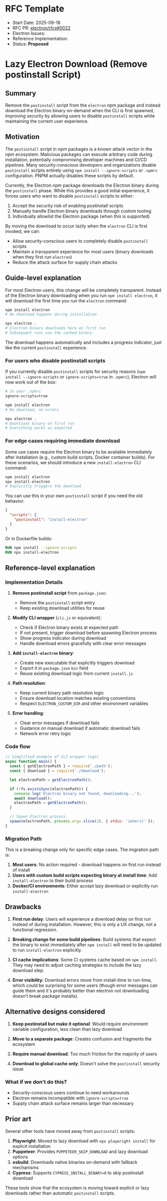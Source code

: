 # RFC Template

- Start Date: 2025-09-18
- RFC PR: [electron/rfcs#0022](https://github.com/electron/rfcs/pull/0022)
- Electron Issues:
- Reference Implementation:
- Status: **Proposed**

# Lazy Electron Download (Remove postinstall Script)

## Summary

Remove the `postinstall` script from the `electron` npm package and instead download the Electron binary on-demand when the CLI is first spawned, improving security by allowing users to disable `postinstall` scripts while maintaining the current user experience.

## Motivation

The `postinstall` script in npm packages is a known attack vector in the npm ecosystem. Malicious packages can execute arbitrary code during installation, potentially compromising developer machines and CI/CD pipelines. Many security-conscious developers and organizations disable `postinstall` scripts entirely using `npm install --ignore-scripts` or `.npmrc` configuration. PNPM actually disables these scripts by default.

Currently, the Electron npm package downloads the Electron binary during the `postinstall` phase. While this provides a good initial experience, it forces users who want to disable `postinstall` scripts to either:
1. Accept the security risk of enabling postinstall scripts
2. Manually handle Electron binary downloads through custom tooling
3. Individually allowlist the Electron package (when this is supported)

By moving the download to occur lazily when the `electron` CLI is first invoked, we can:
- Allow security-conscious users to completely disable `postinstall` scripts
- Maintain a transparent experience for most users (binary downloads when they first run `electron`)
- Reduce the attack surface for supply chain attacks

## Guide-level explanation

For most Electron users, this change will be completely transparent. Instead of the Electron binary downloading when you run `npm install electron`, it will download the first time you run the `electron` command:

```bash
npm install electron
# No download happens during installation

npx electron .
# Electron binary downloads here on first run
# Subsequent runs use the cached binary
```

The download happens automatically and includes a progress indicator, just like the current `postinstall` experience.

### For users who disable postinstall scripts

If you currently disable `postinstall` scripts for security reasons (`npm install --ignore-scripts` or `ignore-scripts=true` in `.npmrc`), Electron will now work out of the box:

```bash
# In your .npmrc
ignore-scripts=true

npm install electron
# No download, no errors

npx electron .
# Downloads binary on first run
# Everything works as expected
```

### For edge cases requiring immediate download

Some use cases require the Electron binary to be available immediately after installation (e.g., custom build scripts, Docker container builds). For these scenarios, we should introduce a new `install-electron` CLI command:

```bash
npm install electron
npx install-electron
# Explicitly triggers the download
```

You can use this in your own `postinstall` script if you need the old behavior:

```json
{
  "scripts": {
    "postinstall": "install-electron"
  }
}
```

Or in Dockerfile builds:

```dockerfile
RUN npm install --ignore-scripts
RUN npx install-electron
```

## Reference-level explanation

### Implementation Details

1. **Remove postinstall script** from `package.json`:
   - Remove the `postinstall` script entry
   - Keep existing download utilities for reuse

2. **Modify CLI wrapper** (`cli.js` or equivalent):
   - Check if Electron binary exists at expected path
   - If not present, trigger download before spawning Electron process
   - Show progress indicator during download
   - Handle download errors gracefully with clear error messages

3. **Add `install-electron` binary**:
   - Create new executable that explicitly triggers download
   - Export it in `package.json` `bin` field
   - Reuse existing download logic from current `install.js`

4. **Path resolution**:
   - Keep current binary path resolution logic
   - Ensure download location matches existing conventions
   - Respect `ELECTRON_CUSTOM_DIR` and other environment variables

5. **Error handling**:
   - Clear error messages if download fails
   - Guidance on manual download if automatic download fails
   - Network error retry logic

### Code flow

```javascript
// Simplified example of CLI wrapper logic
async function main() {
  const { getElectronPath } = require('./path');
  const { download } = require('./download');

  let electronPath = getElectronPath();

  if (!fs.existsSync(electronPath)) {
    console.log('Electron binary not found, downloading...');
    await download();
    electronPath = getElectronPath();
  }

  // Spawn Electron process
  spawn(electronPath, process.argv.slice(2), { stdio: 'inherit' });
}
```

### Migration Path

This is a breaking change only for specific edge cases. The migration path is:

1. **Most users**: No action required - download happens on first run instead of install
2. **Users with custom build scripts expecting binary at install time**: Add `install-electron` to their build process
3. **Docker/CI environments**: Either accept lazy download or explicitly run `install-electron`

## Drawbacks

1. **First run delay**: Users will experience a download delay on first run instead of during installation. However, this is only a UX change, not a functional regression.

2. **Breaking change for some build pipelines**: Build systems that expect the binary to exist immediately after `npm install` will need to be updated to run `install-electron` explicitly.

3. **CI cache implications**: Some CI systems cache based on `npm install`. They may need to adjust caching strategies to include the lazy download step.

4. **Error visibility**: Download errors move from install-time to run-time, which could be surprising for some users (though error messages can guide them and it's probably better than electron not downloading doesn't break package installs).

## Alternative designs considered

1. **Keep postinstall but make it optional**: Would require environment variable configuration, less clean than lazy download

2. **Move to a separate package**: Creates confusion and fragments the ecosystem

3. **Require manual download**: Too much friction for the majority of users

4. **Download to global cache only**: Doesn't solve the `postinstall` security issue

### What if we don't do this?

- Security-conscious users continue to need workarounds
- Electron remains incompatible with `ignore-scripts=true`
- Supply chain attack surface remains larger than necessary

## Prior art

Several other tools have moved away from `postinstall` scripts:

1. **Playwright**: Moved to lazy download with `npx playwright install` for explicit installation
2. **Puppeteer**: Provides `PUPPETEER_SKIP_DOWNLOAD` and lazy download options
3. **esbuild**: Downloads native binaries on-demand with fallback mechanisms
4. **Cypress**: Supports `CYPRESS_INSTALL_BINARY=0` to skip postinstall download

These tools show that the ecosystem is moving toward explicit or lazy downloads rather than automatic `postinstall` scripts.
